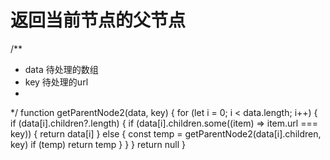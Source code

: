 # 返回当前节点的父节点
/**
 * data 待处理的数组
 * key 待处理的url
 * 
 */
function getParentNode2(data, key) {
    for (let i = 0; i < data.length; i++) {
        if (data[i].children?.length) {
            if (data[i].children.some((item) => item.url === key)) {
                return data[i]
            } else {
                const temp = getParentNode2(data[i].children, key)
                if (temp) return temp
            }
        }
    }
    return null
}
